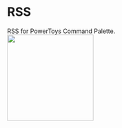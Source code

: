 # RSS 
RSS for PowerToys Command Palette.  
<a href="https://apps.microsoft.com/detail/9NWF0D5TSWH7?mode=direct">
	<img src="https://get.microsoft.com/images/zh-cn%20dark.svg" width="200"/>
</a>
